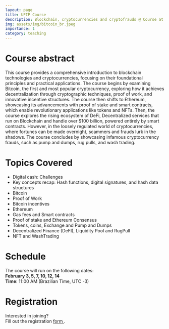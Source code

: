 ```yaml
---
layout: page
title: UFIP Course
description: Blockchain, cryptocurrencies and cryptofrauds @ Course at Federal University of Piauí
img: assets/img/bitcoin_br.jpeg
importance: 1
category: teaching
---
```



# Course abstract
This course provides a comprehensive introduction to blockchain technologies and
cryptocurrencies, focusing on their foundational principles and practical applications.
The course begins by examining Bitcoin, the first and most popular cryptocurrency,
exploring how it achieves decentralization through cryptographic techniques, proof of work,
and innovative incentive structures. The course then shifts to Ethereum, showcasing its
advancements with proof of stake and smart contracts, which enable revolutionary
applications like tokens and NFTs. Then, the course explores the rising ecosystem of DeFi,
Decentralized services that run on Blockchain and handle over $100 billion, powered
entirely by smart contracts.
However, in the loosely regulated world of cryptocurrencies, where fortunes can be made
overnight, scammers and frauds lurk in the shadows. The course concludes by
showcasing infamous cryptocurrency frauds, such as pump and dumps, rug pulls, and
wash trading.

# Topics Covered


- Digital cash: Challenges 
- Key concepts recap: Hash functions, digital signatures, and hash data structures
- Bitcoin
- Proof of Work
- Bitcoin incentives
- Ethereum 
- Gas fees and Smart contracts
- Proof of stake and Ethereum Consensus
- Tokens, coins, Exchange and Pump and Dumps 
- Decentralized Finance (DeFI), Liquidity Pool and RugPull 
- NFT and WashTrading 

# Schedule

The course will run on the following dates:  
**February 3, 5, 7, 10, 12, 14**  
**Time**: 11:00 AM (Brazilian Time, UTC -3)

# Registration
Interested in joining?  
Fill out the registration <a href="https://forms.gle/gakUeXYcws7EwHMw6">form </a>.
